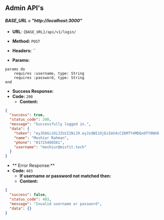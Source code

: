 **Admin API's**
----

#### *BASE_URL = "http://localhost:3000"*

* **URL**: `{BASE_URL}/api/v1/login/`

* **Method:** `POST`

* **Headers:**
   ``
* **Params:**
```
params do
    requires :username, type: String
    requires :password, type: String
end
```

* **Success Response:**
* **Code:** `200`
    * **Content:**

```json
{
  "success": true,
  "status_code": 200,
  "message": "Successfully logged in.",
  "data": {
    "token": "eyJhbGciOiJIUzI1NiJ9.eyJzdWIiOjEsImV4cCI6MTY4MDQxOTY0NX0.RZDUtXkZluctxKFy4WHxPuaUHQ_H5xymXd0JrJxyBeo",
    "name": "Moshiur Rahman",
    "phone": "01725460361",
    "username": "moshiur@misfit.tech"
  }
}
```


* ** Error Response:**
* **Code:** `403`
    * **If username or password not matched then:**
    * **Content:**
```json
{
  "success": false,
  "status_code": 403,
  "message": "Invalid username or password",
  "data": {}
}
```
